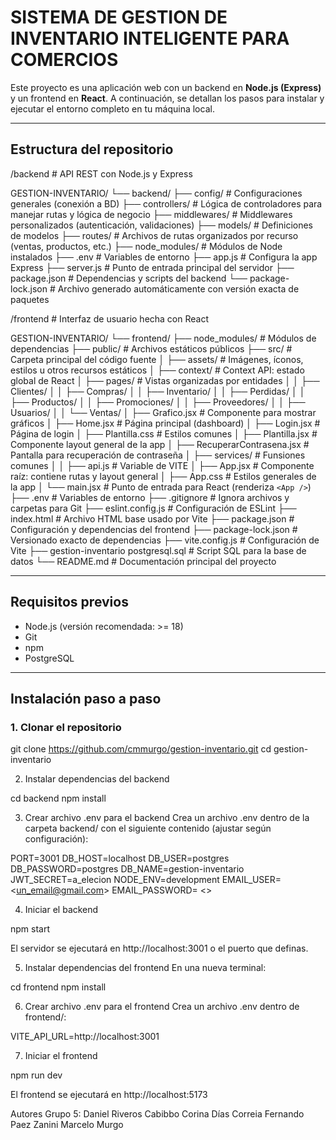 # SISTEMA DE GESTION DE INVENTARIO INTELIGENTE PARA COMERCIOS

Este proyecto es una aplicación web con un backend en **Node.js (Express)** y un frontend en **React**. A continuación, se detallan los pasos para instalar y ejecutar el entorno completo en tu máquina local.

---

## Estructura del repositorio

/backend # API REST con Node.js y Express

GESTION-INVENTARIO/
└── backend/
    ├── config/                    # Configuraciones generales (conexión a BD)
    ├── controllers/               # Lógica de controladores para manejar rutas y lógica de negocio
    ├── middlewares/               # Middlewares personalizados (autenticación, validaciones)
    ├── models/                    # Definiciones de modelos 
    ├── routes/                    # Archivos de rutas organizados por recurso (ventas, productos, etc.)
    ├── node_modules/              # Módulos de Node instalados 
    ├── .env                       # Variables de entorno 
    ├── app.js                     # Configura la app Express 
    ├── server.js                  # Punto de entrada principal del servidor
    ├── package.json               # Dependencias y scripts del backend
    └── package-lock.json          # Archivo generado automáticamente con versión exacta de paquetes


/frontend # Interfaz de usuario hecha con React

GESTION-INVENTARIO/
└── frontend/
	├── node_modules/                 # Módulos de dependencias 
	├── public/                       # Archivos estáticos públicos 
	├── src/                          # Carpeta principal del código fuente
	│   ├── assets/                   # Imágenes, íconos, estilos u otros recursos estáticos
	│   ├── context/                  # Context API: estado global de React 
	│   ├── pages/                    # Vistas organizadas por entidades
	│   │   ├── Clientes/
	│   │   ├── Compras/
	│   │   ├── Inventario/
	│   │   ├── Perdidas/
	│   │   ├── Productos/
	│   │   ├── Promociones/
	│   │   ├── Proveedores/
	│   │   ├── Usuarios/
	│   │   └── Ventas/
	│   ├── Grafico.jsx              # Componente para mostrar gráficos
	│   ├── Home.jsx                 # Página principal (dashboard)
	│   ├── Login.jsx                # Página de login
	│   ├── Plantilla.css            # Estilos comunes
	│   ├── Plantilla.jsx            # Componente layout general de la app
	│   ├── RecuperarContrasena.jsx  # Pantalla para recuperación de contraseña
	│   ├── services/                # Funsiones comunes
	│   │   ├── api.js               # Variable de VITE
	│   ├── App.jsx                  # Componente raíz: contiene rutas y layout general
	│   ├── App.css                  # Estilos generales de la app
	│   └── main.jsx                 # Punto de entrada para React (renderiza `<App />`)
	├── .env                         # Variables de entorno 
	├── .gitignore                   # Ignora archivos y carpetas para Git
	├── eslint.config.js             # Configuración de ESLint
	├── index.html                   # Archivo HTML base usado por Vite
	├── package.json                 # Configuración y dependencias del frontend
	├── package-lock.json            # Versionado exacto de dependencias
	├── vite.config.js               # Configuración de Vite
	├── gestion-inventario postgresql.sql  # Script SQL para la base de datos
	└── README.md                    # Documentación principal del proyecto

---

## Requisitos previos

- Node.js (versión recomendada: >= 18)
- Git
- npm 
- PostgreSQL

---

## Instalación paso a paso

### 1. Clonar el repositorio

git clone https://github.com/cmmurgo/gestion-inventario.git
cd gestion-inventario

2. Instalar dependencias del backend

cd backend
npm install

3. Crear archivo .env para el backend
Crea un archivo .env dentro de la carpeta backend/ con el siguiente contenido (ajustar según configuración):

PORT=3001
DB_HOST=localhost
DB_USER=postgres
DB_PASSWORD=postgres
DB_NAME=gestion-inventario
JWT_SECRET=a_elecion
NODE_ENV=development
EMAIL_USER= <<un_email@gmail.com>>
EMAIL_PASSWORD= <<clave del correo>>

4. Iniciar el backend

npm start

El servidor se ejecutará en http://localhost:3001 o el puerto que definas.

5. Instalar dependencias del frontend
En una nueva terminal:

cd frontend
npm install

6. Crear archivo .env para el frontend
Crea un archivo .env dentro de frontend/:

VITE_API_URL=http://localhost:3001

7. Iniciar el frontend

npm run dev 

El frontend se ejecutará en http://localhost:5173 

Autores
	Grupo 5: 
		Daniel Riveros Cabibbo
		Corina Días Correia
		Fernando Paez Zanini
		Marcelo Murgo
